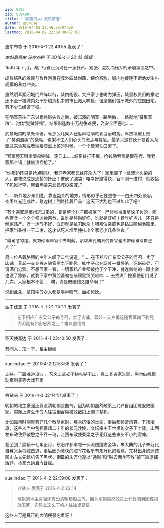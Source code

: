 ```yaml
---
aid: 9025
zid: 639490
title: "（临高同人）武汉茶馆"
author: 波尔布特
date: 2016-04-01 22:46:55+07:00
lastmod: 2016-04-02 22:39:00+07:00
---
```


波尔布特 于 2016-4-1 22:46:55 发表了：

_本帖最后由 波尔布特 于 2016-4-1 22:49 编辑_

1636 年 7 月，湖广行省正沉浸在一派狂热、紧张、混乱而压抑的矛盾氛围之中。

成群结队的难民与散兵游勇在城外四处游荡，粮价高涨，城内也接连不断地发生小规模的暴力冲突。

虽然明军紧闭城门严阵以待，城内衙役、大户家丁也竭力弹压，城里权贵们的豪宅还不至于被城内处于断粮危机中的市民闯入哄抢，但是他们位于城外的庄园田宅，有不少已经遭了秧。

在明军前往广东讨伐髡贼失败之后，被击溃的明军一路后撤、一路就地“征集军粮”、讨伐“髡贼奸细”，结果制造数十万战争难民，治安全面恶化……

武昌城内的某处茶馆，有那么几桌人在低声地嘀咕着当前时势。纵然墙壁上贴了“莫谈国事”的条幅，也架不住人们心头的忐忑与惶急。最多只是在伙计提着大茶壶过来添茶或者端着漆盘上菜的时候，一个个赶紧住口罢了。

“官军整天叫嚣着杀髡贼，定江山……结果仗打不赢，抢钱勒索倒是很在行，我老家那个镇上就被溃兵抢了。”

“你那边还只是抢点钱财，我们老家都已经在杀人了！家里藏了一盒澳洲火柴的人，都被说成是通髡的奸细！被砍了脑袋！咱幸好跑得快，官军刚一进村，就收拾了包袱行李，带着老娘来武昌城投亲戚。”

“……听外地乡亲们说，靠近韶关的地方，情形似乎还要更惨——白天四处冒烟，夜里红光连成片，路边树上到处挂着尸首！这天下大乱也不过如此了吧！

“有个亲戚是郴州逃过来的，说是整个村子都被屠了，尸体堆得跟草垛子似的！那些官兵一个个全都凶神恶煞，说谁是髡贼奸细，谁就是奸细！运气好点儿，还只是倾家荡产。万一运气不好，立即就是乱刀砍杀！咱那位亲戚也是钻进隐秘地窖里，把家当丢得一干二净，这才从死人堆里挣扎出全家老小几条性命。”

“最可恶的是，就算你跟着官军去剿髡，那些鼻孔朝天的昏官也不把你当成自己人？”

另一位吊着胳膊的中年人叹了口气说道，“……在下相应广东梁公子的号召，卖了店铺，募起一支乡勇追随官军南下剿髡，族中子弟在韶关一番厮杀，死伤殆尽，可谓满门忠烈。不想回家一看，一切家私产业都被抢了个干净，就连新纳的一房小妾也没了踪影，就剩下家中黄脸婆缩在柴房里哭哭啼啼……去找湖广按察使衙门说了几次，人家根本不管……唉，真是既赔钱又赔命啊！”

说到此处，茶馆中的众人都是唉声叹气，面如死灰。

---

生于佳翌 于 2016-4-1 23:39:33 发表了：

> 在下相应广东梁公子的号召，卖了店铺，募起一支乡勇追随官军南下剿髡
> 大明竟有如此忠烈之士？难以置信呐

---

圣天使高达 于 2016-4-1 23:40:50 发表了：

有同人，顶一下，楼主继续

---

xuelindiao 于 2016-4-2 12:53:56 发表了：

支持。下面难道没有 ，苟义士坚韧不挠抗髡不止，黄二爷丧家流窜，黑尔借机策动牵制等等大戏开场

---

典狱长 于 2016-4-2 22:14:51 发表了：

明朝的地主豪强还真没清朝那股血气，因为明朝虽然政策上允许自组团练报效国家，实际上这么干的人往往很容易被政敌扣上帽子整死。

比如嘉靖时期就有好几个散尽家财，募兵抗倭的土豪，事后都惨遭清算，下场凄凉，这些人当中包括嘉靖二十年的状元沈坤，文坛宗主王世贞的次子王士骕，山西左布政使乔敬懋之子乔一琦，江西布政使秦梁之子秦灯这些来头不小的官绅。

甚至到了崇祯十七年正月，东阳许都率领一伙流贼围攻金华，朱大典的儿子朱万化自募义兵将贼击退，事后因为缴获的贼军花名册有朱万化的名讳，东林出身的巡按御史左光先趁机告了黑状，倒霉的朱万化遂以“通贼”和“贼去而兵不散”被下旨逮捕治罪，抄家充饷且令督赋。

---

xuelindiao 于 2016-4-2 22:39:08 发表了：

> 典狱长 发表于 2016-4-2 22:14
>
> 明朝的地主豪强还真没清朝那股血气，因为明朝虽然政策上允许自组团练报效国家，实际上这么干的人往往很容易 ...

这些人可是真正的大明梗骨忠贞呀！

---
